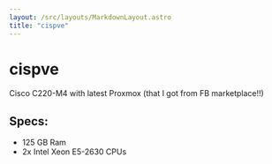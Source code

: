 ```yaml
---
layout: /src/layouts/MarkdownLayout.astro
title: "cispve"
---
```

# cispve
Cisco C220-M4 with latest Proxmox (that I got from FB marketplace!!)

## Specs:
* 125 GB Ram
* 2x Intel Xeon E5-2630 CPUs